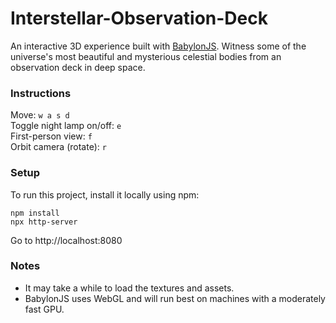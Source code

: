# Interstellar-Observation-Deck
An interactive 3D experience built with [BabylonJS](https://www.babylonjs.com/). Witness some of the universe's most beautiful and mysterious celestial bodies from an observation deck in deep space.

### Instructions
Move: `w a s d`  
Toggle night lamp on/off: `e`  
First-person view: `f`  
Orbit camera (rotate): `r`  

### Setup
To run this project, install it locally using npm:  
```
npm install
npx http-server
```

Go to http://localhost:8080

### Notes
* It may take a while to load the textures and assets.
* BabylonJS uses WebGL and will run best on machines with a moderately fast GPU.
